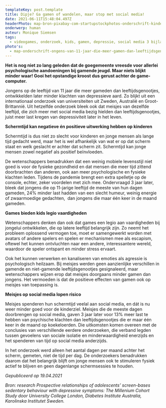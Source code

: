 ```yaml
---
templateKey: post.template
title: Dipje? Ga gamen of wandelen, maar stop met social media!
date: 2021-06-11T15:48:04.497Z
headerPhoto: map-bron-pixabay-com-startupstockphotos-onderschrift-kinderen-blij-computer-image-img-kinderen-blij-computer-jpg
onderwerp: human
auteur: Monique Siemsen
tags:
  - videogames, onderzoek, kids, gamen, depressie, social media 3 bijlagen
photo's:
  - map-onderschrift-ongens-van-11-jaar-die-meer-gamen-dan-leeftijdsgenoten-worden-later-gelukkiger-dan-andere-mannen-onderzoekers-vermoeden-dat-voor-meisjes-hetzelfde-geldt-bron-pixabay-com-sergiodr74-image-img-jongens-zonnebrillen-game
---
```

**Het is nog niet zo lang geleden dat de goegemeente vreesde voor allerlei psychologische aandoeningen bij gamende jeugd. Maar niets blijkt minder waar! Gooi het opstandige kroost dus gerust achter de game-computer.**

Jongens op de leeftijd van 11 jaar die meer gameden dan leeftijdsgenootjes, ontwikkelden later minder klachten van depressieve aard. Zo blijkt uit een internationaal onderzoek van universiteiten uit Zweden, Australië en Groot-Brittannië. Uit hetzelfde onderzoek bleek ook dat meisjes van dezelfde leeftijd, die zich meer met social media bezig hielden dan leeftijdsgenootjes, juist meer last kregen van depressiviteit later in het leven.

**Schermtijd kan negatieve én positieve uitwerking hebben op kinderen**

Schermtijd is dus niet zo slecht voor kinderen en jonge mensen als lange tijd gedacht werd, maar het is wel afhankelijk van wat er op dat scherm staat en welk geslacht er achter dat scherm zit. Schermtijd kan jonge mensen zowel negatief als positief beïnvloeden.

De wetenschappers benadrukken dat een weinig mobiele levensstijl niet goed is voor de fysieke gezondheid en dat mensen die meer tijd zittend doorbrachten dan anderen, ook aan meer psychologische en fysieke klachten leden. Tijdens de pandemie brengt een extra spelletje op de console, echter, zeker voordelen met zich mee. Ondervraagd 3 jaar later, bleek dat jongens die op 11-jarige leeftijd de meeste van hun dagen gameden, 24% minder last hadden van een slecht humeur, weinig energie of zwaarmoedige gedachten,  dan jongens die maar één keer in de maand gameden.

**Games bieden kids legio vaardigheden**

Wetenschappers denken dan ook dat games een legio aan vaardigheden bij jongelui ontwikkelen, die op latere leeftijd belangrijk zijn. Zo neemt het probleem oplossend vermogen toe, moet er samengewerkt worden met avatars of andere spelers en spelen er mechanismen mee als escapism, oftewel het kunnen ontvluchten naar een andere, interessantere wereld, waardoor de speler ontspant en minder stress ervaart. 

Ook het kunnen verwerken en kanaliseren van emoties als agressie is psychologisch heilzaam. Bij meisjes werden geen aanzienlijke verschillen in gamende en niet-gamende leeftijdsgenootjes gesignaleerd, maar wetenschappers wijzen erop dat meisjes doorgaans minder gamen dan jongens. Het vermoeden is dat de positieve effecten van gamen ook op meisjes van toepassing is. 

**Meisjes op social media lopen risico**

Meisjes spenderen hun schermtijd veelal aan social media, en dát is nu weer minder goed voor de kinderziel. Meisjes die de meeste dagen doorbrengen op social media, gaven 3 jaar later voor 13% meer last te hebben van psychische klachten dan leeftijdsgenootjes die er maar één keer in de maand op koekeloerden. Die uitkomsten komen overeen met de conclusies van verschillende eerdere onderzoeken, die verband legden tussen gevoelens van sociale isolatie en minderwaardigheid enerzijds en het spenderen van tijd op social media anderzijds.

In het onderzoek werd alleen het aantal dagen per maand achter het scherm, gemeten, niet de tijd per dag. De onderzoekers benadrukken daarom dat het belangrijk blijft om jonge mensen ook te stimuleren fysiek actief te blijven en geen dagenlange schermsessies te houden.

*Gepubliceerd op 19.04.2021*

*Bron: research Prospective relationships of adolescents’ screen-bases sedentary behaviour with depressive symptoms: The Millenium Cohort Study door University College London, Diabetes Institute Australia, Karolinska Institutet Sweden.*